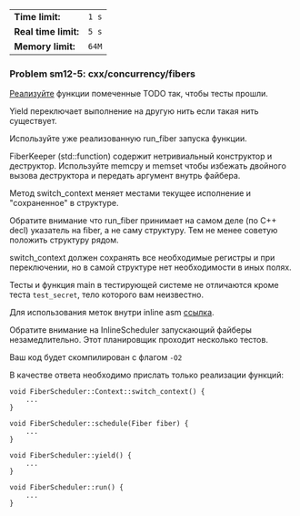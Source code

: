 |                      |       |
|----------------------|-------|
| **Time limit:**      | `1 s` |
| **Real time limit:** | `5 s` |
| **Memory limit:**    | `64M` |


### Problem sm12-5: cxx/concurrency/fibers

[Реализуйте](https://gist.github.com/ObjatieGroba/f197c54e2f7aa54ecb4d582e3dacf784) функции
помеченные TODO так, чтобы тесты прошли.

Yield переключает выполнение на другую нить если такая нить существует.

Используйте уже реализованную run_fiber запуска функции.

FiberKeeper (std::function) содержит нетривиальный конструктор и деструктор. Используйте memcpy и
memset чтобы избежать двойного вызова деструктора и передать аргумент внутрь файбера.

Метод switch_context меняет местами текущее исполнение и "сохраненное" в структуре.

Обратите внимание что run_fiber принимает на самом деле (по C++ decl) указатель на fiber, а не саму
структуру. Тем не менее советую положить структуру рядом.

switch_context должен сохранять все необходимые регистры и при переключении, но в самой структуре
нет необходимости в иных полях.

Тесты и функция main в тестирующей системе не отличаются кроме теста `test_secret`, тело которого
вам неизвестно.

Для использования меток внутри inline asm [ссылка](https://stackoverflow.com/a/16095781).

Обратите внимание на InlineScheduler запускающий файберы незамедлительно. Этот планировщик проходит
несколько тестов.

Ваш код будет скомпилирован с флагом `-O2`

В качестве ответа необходимо прислать только реализации функций:

    
    
    void FiberScheduler::Context::switch_context() {
        ...
    }
    
    void FiberScheduler::schedule(Fiber fiber) {
        ...
    }
    
    void FiberScheduler::yield() {
        ...
    }
    
    void FiberScheduler::run() {
        ...
    }
        

